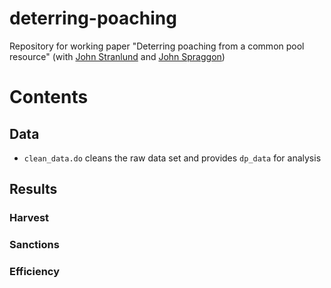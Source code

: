 # deterring-poaching
Repository for working paper "Deterring poaching from a common pool resource" (with [John Stranlund](https://www.umass.edu/resec/people/stranlun) and [John Spraggon](https://www.umass.edu/resec/people/jmspragg))

# Contents

## Data

* `clean_data.do` cleans the raw data set and provides `dp_data` for analysis

## Results 

### Harvest

### Sanctions

### Efficiency

